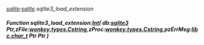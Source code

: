 _[sqlite](../../modules/sqlite/sqlite-module.md):[sqlite](../../modules/sqlite/sqlite-module.md).sqlite3\_load\_extension_
##### Function sqlite3\_load\_extension:[Int](../../modules/wonkey/wonkey-types-int.md)( db:[sqlite3](../../modules/sqlite/sqlite-sqlite3.md) Ptr,zFile:[wonkey.types.Cstring](../../modules/wonkey/wonkey-types-cstring.md),zProc:[wonkey.types.Cstring](../../modules/wonkey/wonkey-types-cstring.md),pzErrMsg:[libc.char_t](../../modules/libc/libc-char_t.md) Ptr Ptr )
